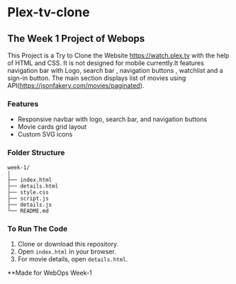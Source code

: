# Plex-tv-clone
## The Week 1 Project of Webops
This Project is a Try to Clone the Website https://watch.plex.tv with the help of HTML and CSS. It is not designed for mobile currently.It features navigation bar with Logo, search bar , navigation buttons , watchlist and a sign-in button. The main section displays list of movies using API(https://jsonfakery.com/movies/paginated).

### Features

- Responsive navbar with logo, search bar, and navigation buttons
- Movie cards grid layout
- Custom SVG icons
  
### Folder Structure
```
week-1/
│
├── index.html
├── details.html
├── style.css
├── script.js
├── details.js
└── README.md
```

### To Run The Code

1. Clone or download this repository.
2. Open `index.html` in your browser.
3. For movie details, open `details.html`.

\*\*Made for WebOps Week-1
